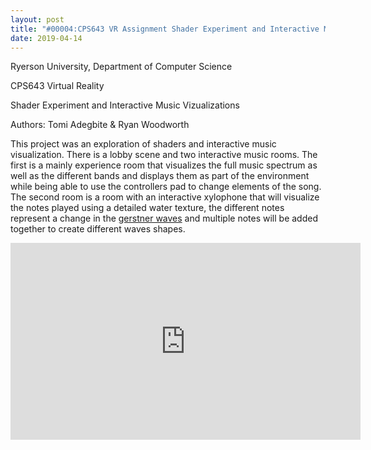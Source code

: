```yaml
---
layout: post
title: "#00004:CPS643 VR Assignment Shader Experiment and Interactive Music Vizualizations"
date: 2019-04-14
---
```

<p>Ryerson University, Department of Computer Science</p>
<p>CPS643 Virtual Reality</p>
<p>Shader Experiment and Interactive Music Vizualizations</p>
<p>Authors: Tomi Adegbite & Ryan Woodworth</p>
<p>This project was an exploration of shaders and interactive music visualization. There is a lobby scene and two interactive music rooms. The first is a mainly experience room that visualizes the full music spectrum as well as the different bands and displays them as part of the environment while being able to use the controllers pad to change elements of the song. The second room is a room with an interactive xylophone that will visualize the notes played using a detailed water texture, the different notes represent a change in the <a href="https://en.wikipedia.org/wiki/Trochoidal_wave">gerstner waves</a> and multiple notes will be added together to create different waves shapes.</p>
<iframe width="560" height="315" src="https://www.youtube.com/embed/miVh2n4n4dc" frameborder="0" allow="accelerometer; autoplay; encrypted-media; gyroscope; picture-in-picture" allowfullscreen></iframe>